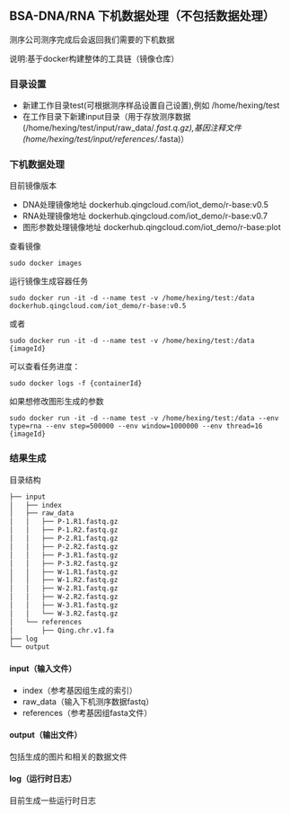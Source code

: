 ## BSA-DNA/RNA 下机数据处理（不包括数据处理）
测序公司测序完成后会返回我们需要的下机数据

说明:基于docker构建整体的工具链（镜像仓库）
### 目录设置
- 新建工作目录test(可根据测序样品设置自己设置),例如 /home/hexing/test
- 在工作目录下新建input目录（用于存放测序数据(/home/hexing/test/input/raw_data/*.fast.q.gz),基因注释文件(home/hexing/test/input/references/*.fasta)）


### 下机数据处理

目前镜像版本
- DNA处理镜像地址 dockerhub.qingcloud.com/iot_demo/r-base:v0.5
- RNA处理镜像地址 dockerhub.qingcloud.com/iot_demo/r-base:v0.7
- 图形参数处理镜像地址 dockerhub.qingcloud.com/iot_demo/r-base:plot

查看镜像

```
sudo docker images
```

运行镜像生成容器任务

```
sudo docker run -it -d --name test -v /home/hexing/test:/data dockerhub.qingcloud.com/iot_demo/r-base:v0.5
```

或者

```
sudo docker run -it -d --name test -v /home/hexing/test:/data {imageId}
```

可以查看任务进度：

```
sudo docker logs -f {containerId}
```

如果想修改图形生成的参数
```
sudo docker run -it -d --name test -v /home/hexing/test:/data --env type=rna --env step=500000 --env window=1000000 --env thread=16 {imageId}
```

### 结果生成

目录结构
```bash
├── input
│   ├── index
│   ├── raw_data
│   │   ├── P-1.R1.fastq.gz
│   │   ├── P-1.R2.fastq.gz
│   │   ├── P-2.R1.fastq.gz
│   │   ├── P-2.R2.fastq.gz
│   │   ├── P-3.R1.fastq.gz
│   │   ├── P-3.R2.fastq.gz
│   │   ├── W-1.R1.fastq.gz
│   │   ├── W-1.R2.fastq.gz
│   │   ├── W-2.R1.fastq.gz
│   │   ├── W-2.R2.fastq.gz
│   │   ├── W-3.R1.fastq.gz
│   │   └── W-3.R2.fastq.gz
│   └── references
│       ├── Qing.chr.v1.fa
├── log
└── output
```

#### input（输入文件）
- index（参考基因组生成的索引）
- raw_data（输入下机测序数据fastq）
- references（参考基因组fasta文件）

#### output（输出文件）
包括生成的图片和相关的数据文件
#### log（运行时日志）
目前生成一些运行时日志
